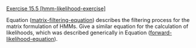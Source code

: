 [Exercise 15.5 \[hmm-likelihood-exercise\]](ex_5/)

Equation ([matrix-filtering-equation](#/)) describes the
filtering process for the matrix formulation of HMMs. Give a similar
equation for the calculation of likelihoods, which was described
generically in Equation ([forward-likelihood-equation](#/)).
